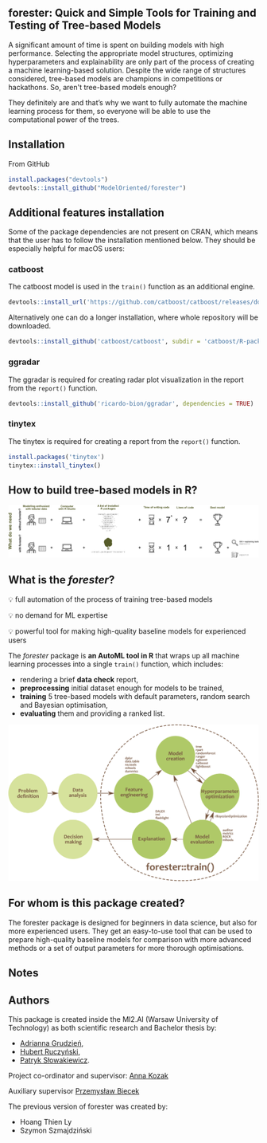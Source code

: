 ## **forester: Quick and Simple Tools for Training and Testing of Tree-based Models**

A significant amount of time is spent on building models with high performance. Selecting the appropriate model structures, optimizing hyperparameters and explainability are only part of the process of creating a machine learning-based solution. Despite the wide range of structures considered, tree-based models are champions in competitions or hackathons. So, aren't tree-based models enough?

They definitely are and that’s why we want to fully automate the machine learning process for them, so everyone will be able to use the computational power of the trees.

## Installation

From GitHub

``` r
install.packages("devtools")
devtools::install_github("ModelOriented/forester")
```

## Additional features installation

Some of the package dependencies are not present on CRAN, which means that the user has to follow the installation mentioned below. They should be especially helpful for macOS users:

### catboost

The catboost model is used in the `train()` function as an additional engine.

``` r
devtools::install_url('https://github.com/catboost/catboost/releases/download/v1.1.1/catboost-R-Darwin-1.1.1.tgz', INSTALL_opts = c("--no-multiarch", "--no-test-load", "--no-staged-install"))
```

Alternatively one can do a longer installation, where whole repository will be downloaded.

``` r
devtools::install_github('catboost/catboost', subdir = 'catboost/R-package')
```

### ggradar

The ggradar is required for creating radar plot visualization in the report from the `report()` function.

``` r
devtools::install_github('ricardo-bion/ggradar', dependencies = TRUE)
```

### tinytex

The tinytex is required for creating a report from the `report()` function.

``` r
install.packages('tinytex')
tinytex::install_tinytex()
```

## How to build tree-based models in R?

![](misc/intro.png)

## What is the *forester*?

:bulb: full automation of the process of training tree-based models 

:bulb: no demand for ML expertise

:bulb: powerful tool for making high-quality baseline models for experienced users


The *forester* package is **an AutoML tool in R** that wraps up all machine learning processes into a single `train()` function, which includes:

- rendering a brief **data check** report,
- **preprocessing** initial dataset enough for models to be trained,
- **training** 5 tree-based models with default parameters, random search and Bayesian optimisation,
- **evaluating** them and providing a ranked list.


![](misc/graph_forester.png)

## For whom is this package created?

The  forester  package is designed for beginners in data science, but also for more  experienced users. They get an easy-to-use tool that can be used to prepare high-quality baseline models for comparison with more advanced methods or a set of output parameters for more thorough optimisations.

## Notes



## Authors

This package is created inside the MI2.AI (Warsaw University of Technology) as both scientific research and Bachelor thesis by:
- [Adrianna Grudzień](https://github.com/grudzienAda),
- [Hubert Ruczyński](https://github.com/HubertR21), 
- [Patryk Słowakiewicz](https://github.com/PSlowakiewicz).
 
Project co-ordinator and supervisor: [Anna Kozak](https://github.com/kozaka93)

Auxiliary supervisor [Przemysław Biecek](https://github.com/pbiecek)

The previous version of forester was created by:
- Hoang Thien Ly
- Szymon Szmajdziński
